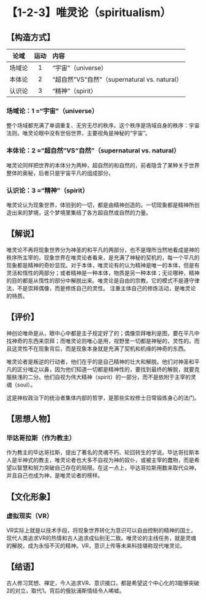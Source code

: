 # 【1-2-3】唯灵论（spiritualism）
## 【构造方式】
| 论域 | 运动           | 内容 |
|:----:|:----------------:|:-----|
| 场域论   |1 | “宇宙”（universe）   |
| 本体论   | 2|  “超自然”VS“自然”（supernatural vs. natural）  |
| 认识论   |3 |  “精神”（spirit）  |

### 场域论：1 =“宇宙”（universe）
整个场域都充满了单调重复、无穷无尽的秩序。这个秩序是场域自身的秩序：宇宙法则。唯灵论眼中没有世俗世界，主要视角是神秘的“宇宙”。
### 本体论：2 =“超自然”VS“自然”（supernatural vs. natural）
唯灵论同样把世界的本体分为两种，超自然的和自然的，前者隐含了某种关于世界整体的奥秘，后者只是宇宙平凡的组成部分。
### 认识论：3 =“精神”（spirit）
唯灵论认为现象世界，体验到的一切，都是由精神创造的。一切现象都是精神所创造出来的梦境，这个梦境里集结了各方超自然或自然的力量。

## 【解说】
唯灵论不再将现象世界分为神圣的和平凡的两部分，也不是理所当然地看成是神的秩序所主宰的，现象世界在唯灵论者看来，是充满了神秘的契机的，每一个平凡的现象都是精神的奇妙显现。对于本体，唯灵论有的认为精神是唯一的本体，但是有灵活和惰性的两部分；或者精神是一种本体，物质是另一种本体；无论哪种，精神的目的都是从惰性的部分中解脱出来。唯灵论是自由的宗教。它的模式不是遵守律法，不是崇拜偶像，而是修炼自己的灵性。
注重主体自己的修炼活动，是唯灵论的特质。
## 【评价】
神创论唯命是从，眼中心中都是主子规定好了的；偶像崇拜唯利是图，要在平凡中找神奇的东西来崇拜；而唯灵论则唯心是用，视野里一切都是神秘的，灵性的，而且这灵性不在现象背后，而是现象本身就是充满了契机和机缘的神奇的东西。

唯灵论者是叛逆的行动者，他们在乎的是自己精神的壮大和解脱。他们对神圣和平凡的区分嗤之以鼻，因为他们知道一切都是精神性的，要找到最终的解脱，就要克服肤浅的二分。他们自视为伟大精神（spirit）的一部分，而不是依附于主宰的灵魂（soul）。

这是神权政治下的统治者集体内部的哲学，是那些实权修士日常锻炼身心的法门。
## 【思想人物】
### 毕达哥拉斯（作为教主）
作为教主的毕达哥拉斯，提出了著名的灵魂不朽、轮回转生的学说。毕达哥拉斯本人是半神式的教主，唯灵论者也大多不自视为神的奴仆，或被主宰的蠢物，而是希望以智慧和努力突破自己存在的局限。在这一点上，毕达哥拉斯用数来取代众神，并且自己也成为神，是唯灵论者的榜样。
## 【文化形象】
### 虚拟现实（VR）
VR实际上就是以技术手段，将现象世界转化为意识可以自由控制的精神的国土，现代人类追求VR的热情和古人追求成仙别无二致。唯灵论的主线任务，就是灵魂的解脱，成为永恒不灭的精神。VR，意识上传等未来科技堪称现代唯灵论。
## 【结语】
古人修习冥想、禅定，今人追求VR、意识接口，都是希望这个中心化的3能够突破2的对立，取代1。背后的俄狄浦斯情结令人唏嘘。
